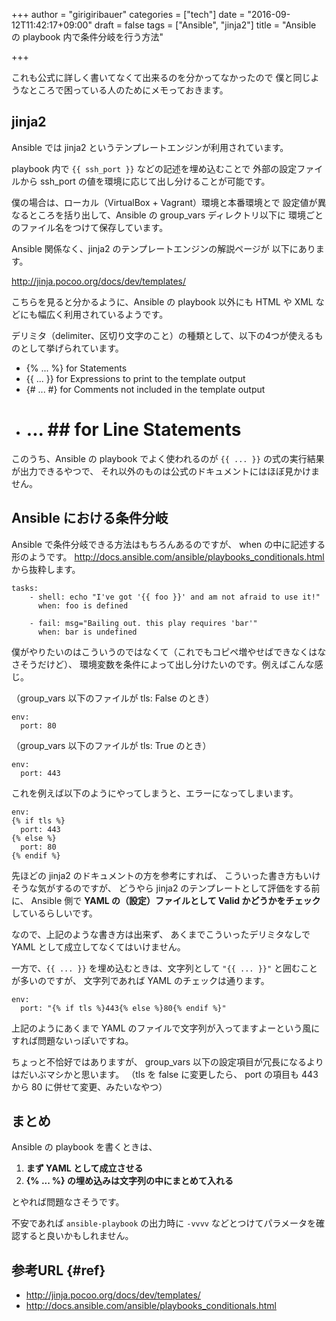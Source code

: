 +++
author = "girigiribauer"
categories = ["tech"]
date = "2016-09-12T11:42:17+09:00"
draft = false
tags = ["Ansible", "jinja2"]
title = "Ansible の playbook 内で条件分岐を行う方法"

+++

これも公式に詳しく書いてなくて出来るのを分かってなかったので
僕と同じようなところで困っている人のためにメモっておきます。

## jinja2

Ansible では jinja2 というテンプレートエンジンが利用されています。

playbook 内で `{{ ssh_port }}` などの記述を埋め込むことで
外部の設定ファイルから ssh_port の値を環境に応じて出し分けることが可能です。

僕の場合は、ローカル（VirtualBox + Vagrant）環境と本番環境とで
設定値が異なるところを括り出して、Ansible の group_vars ディレクトリ以下に
環境ごとのファイル名をつけて保存しています。

Ansible 関係なく、jinja2 のテンプレートエンジンの解説ページが
以下にあります。

<http://jinja.pocoo.org/docs/dev/templates/>

こちらを見ると分かるように、Ansible の playbook 以外にも
HTML や XML などにも幅広く利用されているようです。

デリミタ（delimiter、区切り文字のこと）の種類として、以下の4つが使えるものとして挙げられています。

* {% ... %} for Statements
* {{ ... }} for Expressions to print to the template output
* {# ... #} for Comments not included in the template output
* #  ... ## for Line Statements

このうち、Ansible の playbook でよく使われるのが `{{ ... }}` の式の実行結果が出力できるやつで、
それ以外のものは公式のドキュメントにはほぼ見かけません。



## Ansible における条件分岐

Ansible で条件分岐できる方法はもちろんあるのですが、
when の中に記述する形のようです。
<http://docs.ansible.com/ansible/playbooks_conditionals.html> から抜粋します。

	tasks:
	    - shell: echo "I've got '{{ foo }}' and am not afraid to use it!"
	      when: foo is defined
	
	    - fail: msg="Bailing out. this play requires 'bar'"
	      when: bar is undefined

僕がやりたいのはこういうのではなくて（これでもコピペ増やせばできなくはなさそうだけど）、
環境変数を条件によって出し分けたいのです。例えばこんな感じ。

（group_vars 以下のファイルが tls: False のとき）

	env:
	  port: 80

（group_vars 以下のファイルが tls: True のとき）

	env:
	  port: 443

これを例えば以下のようにやってしまうと、エラーになってしまいます。

	env:
	{% if tls %}
	  port: 443
	{% else %}
	  port: 80
	{% endif %}

先ほどの jinja2 のドキュメントの方を参考にすれば、
こういった書き方もいけそうな気がするのですが、
どうやら jinja2 のテンプレートとして評価をする前に、
Ansible 側で **YAML の（設定）ファイルとして Valid かどうかをチェック** しているらしいです。

なので、上記のような書き方は出来ず、
あくまでこういったデリミタなしで YAML として成立してなくてはいけません。

一方で、`{{ ... }}` を埋め込むときは、文字列として `"{{ ... }}"` と囲むことが多いのですが、
文字列であれば YAML のチェックは通ります。

	env:
	  port: "{% if tls %}443{% else %}80{% endif %}"

上記のようにあくまで YAML のファイルで文字列が入ってますよーという風にすれば問題ないっぽいですね。

ちょっと不恰好ではありますが、
group_vars 以下の設定項目が冗長になるよりはだいぶマシかと思います。
（tls を false に変更したら、 port の項目も 443 から 80 に併せて変更、みたいなやつ）



## まとめ

Ansible の playbook を書くときは、

1. **まず YAML として成立させる**
2. **{% ... %} の埋め込みは文字列の中にまとめて入れる**

とやれば問題なさそうです。

不安であれば `ansible-playbook` の出力時に `-vvvv` などとつけてパラメータを確認すると良いかもしれません。



## 参考URL {#ref}

* <http://jinja.pocoo.org/docs/dev/templates/>
* <http://docs.ansible.com/ansible/playbooks_conditionals.html>
